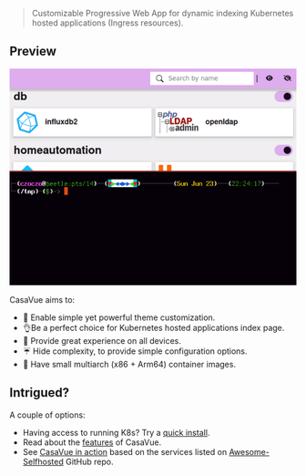 > Customizable Progressive Web App for dynamic indexing Kubernetes hosted applications (Ingress resources).

## Preview
![Alt Text](/demo.gif)

CasaVue aims to:  
- 🎨 Enable simple yet powerful theme customization.  
- 👌Be a perfect choice for Kubernetes hosted applications index page.  
- 📱 Provide great experience on all devices.  
- ☔ Hide complexity, to provide simple configuration options.  
- 🤏 Have small multiarch (x86 + Arm64) container images.  

## Intrigued?
A couple of options:
- Having access to running K8s? Try a [quick install](https://casavue.app/deployment/quick_start/).
- Read about the [features](https://dev.casavue.app/about/features/) of CasaVue.
- See [CasaVue in action](https://demo.casavue.app) based on the services listed on [Awesome-Selfhosted](https://github.com/awesome-selfhosted/awesome-selfhosted) GitHub repo.
